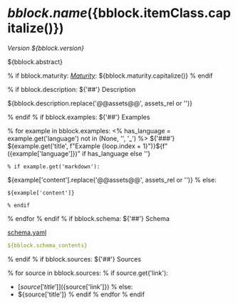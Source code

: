 # ${bblock.name} (${bblock.itemClass.capitalize()})

*Version ${bblock.version}*

${bblock.abstract}

% if bblock.maturity:
[*Maturity*](https://github.com/cportele/ogcapi-building-blocks#building-block-maturity): ${bblock.maturity.capitalize()}
% endif

% if bblock.description:
${'##'} Description

${bblock.description.replace('@@assets@@', assets_rel or '')}

% endif
% if bblock.examples:
${'##'} Examples

  % for example in bblock.examples:
    <% has_language = example.get('language') not in (None, '', '_') %>
${'###'} ${example.get('title', f"Example {loop.index + 1}")}${f" ({example['language']})" if has_language else ''}

    % if example.get('markdown'):
${example['content'].replace('@@assets@@', assets_rel or '')}
    % else:
```${example['language'] if has_language else ''}
${example['content']}
```
    % endif

  % endfor
% endif
% if bblock.schema:
${'##'} Schema

[schema.yaml](${bblock_rel}/schema.yaml)

```yaml
${bblock.schema_contents}
```
% endif
% if bblock.sources:
${'##'} Sources

  % for source in bblock.sources:
    % if source.get('link'):
* [${source['title']}](${source['link']})
    % else:
* ${source['title']}
    % endif
  % endfor
% endif